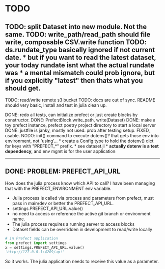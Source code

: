 # TODO
TODO: split Dataset into new module. Not the same.
TODO: write_path/read_path should file write, composable CSV.write function
TODO: ds.rundate_type basically ignored if not current date.
    * but if you want to read the latest dataset, your today rundate isnt what the actual rundate was
    * a mental mismatch could prob ignore, but if you explicitly "latest" then thats what you should get.
----------
TODO: read/write remote s3 bucket
TODO: docs are out of sync. README should very basic, install and test in julia clean up.



DONE: redo all tests, can initialize prefect or just create blocks by constructor.
DONE: PrefectBlock.write_path, write(Dataset)
DONE: make a toy prefect instance, prefect poetry project directory to start a local server
DONE: justfile is janky, mostly not used. prob after testing setup. FIXED, usable.
NODO: init() command to execute dotenv()? that gets those env into environment, not 'using'...
    * create a Config type to hold the dotenv() dict for keys with "PREFECT_*" prefix. 
    * see dataset.jl
    * **actually dotenv is a test dependency**, and env mgmt is for the user application

----------
## DONE: PROBLEM: PREFECT_API_URL
How does the julia process know which API to call?  I have been managing that with the PREFECT_ENVIRONMENT env variable.

* Julia process is called via process and parameters from prefect, must pass in main/dev or better the PREFECT_API_URL.
* settings.PREFECT_API_URL.value()
* no need to access or reference the active git branch or environment name.
* The julia process requires a running server to access blocks
* Dataset fields can be overridden in development to read/write locally

```py
# in Prefect application
from prefect import settings
x = settings.PREFECT_API_URL.value()
'http://127.0.0.1:4209/api'
```
So it works. The julia application needs to receive this value as a parameter.
